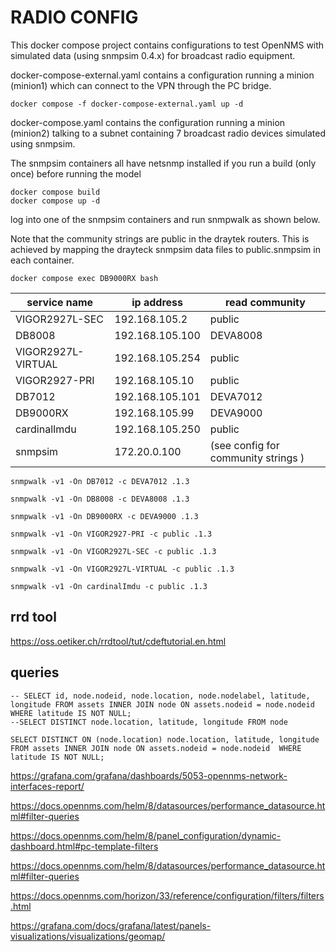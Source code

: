 # RADIO CONFIG

This docker compose project contains configurations to test OpenNMS with simulated data (using snmpsim 0.4.x) for broadcast radio equipment.

docker-compose-external.yaml contains a configuration running a minion (minion1) which can connect to the VPN through the PC bridge.

```
docker compose -f docker-compose-external.yaml up -d
```

docker-compose.yaml contains the configuration running a minion (minion2) talking to a subnet containing 7 broadcast radio devices simulated using snmpsim.

The snmpsim containers all have netsnmp installed if you run a build (only once) before running the model

```
docker compose build
docker compose up -d
```

log into one of the snmpsim containers and run snmpwalk  as shown below.

Note that the community strings are public in the draytek routers.
This is achieved by mapping the drayteck snmpsim data files to public.snmpsim  in each container.

```
docker compose exec DB9000RX bash
```

|service name   |ip address |read community |
|---------------|--------------|--------------|
|VIGOR2927L-SEC |192.168.105.2 | public  |
|DB8008         |192.168.105.100 |DEVA8008|
|VIGOR2927L-VIRTUAL |192.168.105.254|public  |
|VIGOR2927-PRI  |192.168.105.10|public  |
|DB7012         |192.168.105.101|DEVA7012 |
|DB9000RX       |192.168.105.99| DEVA9000 |
|cardinalImdu   |192.168.105.250 |public  |
|snmpsim        |172.20.0.100|(see config for community strings )  |

```
snmpwalk -v1 -On DB7012 -c DEVA7012 .1.3
```

```
snmpwalk -v1 -On DB8008 -c DEVA8008 .1.3
```

```
snmpwalk -v1 -On DB9000RX -c DEVA9000 .1.3
```

```
snmpwalk -v1 -On VIGOR2927-PRI -c public .1.3
```

```
snmpwalk -v1 -On VIGOR2927L-SEC -c public .1.3
```

```
snmpwalk -v1 -On VIGOR2927L-VIRTUAL -c public .1.3
```

```
snmpwalk -v1 -On cardinalImdu -c public .1.3
```


## rrd tool

https://oss.oetiker.ch/rrdtool/tut/cdeftutorial.en.html

## queries

```
-- SELECT id, node.nodeid, node.location, node.nodelabel, latitude, longitude FROM assets INNER JOIN node ON assets.nodeid = node.nodeid  WHERE latitude IS NOT NULL; 
--SELECT DISTINCT node.location, latitude, longitude FROM node

SELECT DISTINCT ON (node.location) node.location, latitude, longitude FROM assets INNER JOIN node ON assets.nodeid = node.nodeid  WHERE latitude IS NOT NULL; 
```

https://grafana.com/grafana/dashboards/5053-opennms-network-interfaces-report/

https://docs.opennms.com/helm/8/datasources/performance_datasource.html#filter-queries

https://docs.opennms.com/helm/8/panel_configuration/dynamic-dashboard.html#pc-template-filters

https://docs.opennms.com/helm/8/datasources/performance_datasource.html#filter-queries

https://docs.opennms.com/horizon/33/reference/configuration/filters/filters.html

https://grafana.com/docs/grafana/latest/panels-visualizations/visualizations/geomap/